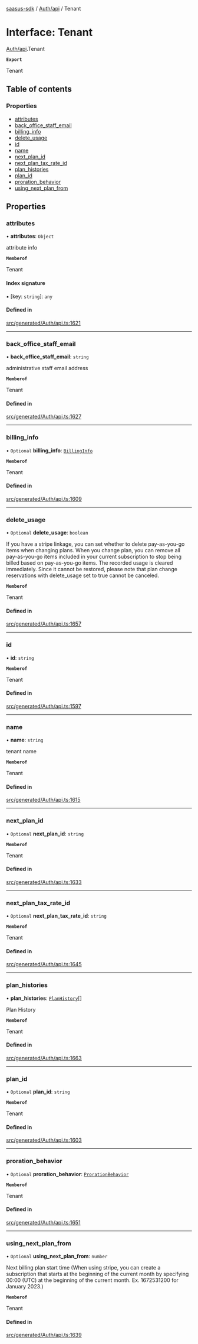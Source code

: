 [saasus-sdk](../README.md) / [Auth/api](../modules/Auth_api.md) / Tenant

# Interface: Tenant

[Auth/api](../modules/Auth_api.md).Tenant

**`Export`**

Tenant

## Table of contents

### Properties

- [attributes](Auth_api.Tenant.md#attributes)
- [back\_office\_staff\_email](Auth_api.Tenant.md#back_office_staff_email)
- [billing\_info](Auth_api.Tenant.md#billing_info)
- [delete\_usage](Auth_api.Tenant.md#delete_usage)
- [id](Auth_api.Tenant.md#id)
- [name](Auth_api.Tenant.md#name)
- [next\_plan\_id](Auth_api.Tenant.md#next_plan_id)
- [next\_plan\_tax\_rate\_id](Auth_api.Tenant.md#next_plan_tax_rate_id)
- [plan\_histories](Auth_api.Tenant.md#plan_histories)
- [plan\_id](Auth_api.Tenant.md#plan_id)
- [proration\_behavior](Auth_api.Tenant.md#proration_behavior)
- [using\_next\_plan\_from](Auth_api.Tenant.md#using_next_plan_from)

## Properties

### attributes

• **attributes**: `Object`

attribute info

**`Memberof`**

Tenant

#### Index signature

▪ [key: `string`]: `any`

#### Defined in

[src/generated/Auth/api.ts:1621](https://github.com/saasus-platform/saasus-sdk-javascript/blob/c6c266c/src/generated/Auth/api.ts#L1621)

___

### back\_office\_staff\_email

• **back\_office\_staff\_email**: `string`

administrative staff email address

**`Memberof`**

Tenant

#### Defined in

[src/generated/Auth/api.ts:1627](https://github.com/saasus-platform/saasus-sdk-javascript/blob/c6c266c/src/generated/Auth/api.ts#L1627)

___

### billing\_info

• `Optional` **billing\_info**: [`BillingInfo`](Auth_api.BillingInfo.md)

**`Memberof`**

Tenant

#### Defined in

[src/generated/Auth/api.ts:1609](https://github.com/saasus-platform/saasus-sdk-javascript/blob/c6c266c/src/generated/Auth/api.ts#L1609)

___

### delete\_usage

• `Optional` **delete\_usage**: `boolean`

If you have a stripe linkage,  you can set whether to delete pay-as-you-go items when changing plans. When you change plan, you can remove all pay-as-you-go items included in your current subscription to stop being billed based on pay-as-you-go items. The recorded usage is cleared immediately. Since it cannot be restored, please note that plan change reservations with delete_usage set to true cannot be canceled.

**`Memberof`**

Tenant

#### Defined in

[src/generated/Auth/api.ts:1657](https://github.com/saasus-platform/saasus-sdk-javascript/blob/c6c266c/src/generated/Auth/api.ts#L1657)

___

### id

• **id**: `string`

**`Memberof`**

Tenant

#### Defined in

[src/generated/Auth/api.ts:1597](https://github.com/saasus-platform/saasus-sdk-javascript/blob/c6c266c/src/generated/Auth/api.ts#L1597)

___

### name

• **name**: `string`

tenant name

**`Memberof`**

Tenant

#### Defined in

[src/generated/Auth/api.ts:1615](https://github.com/saasus-platform/saasus-sdk-javascript/blob/c6c266c/src/generated/Auth/api.ts#L1615)

___

### next\_plan\_id

• `Optional` **next\_plan\_id**: `string`

**`Memberof`**

Tenant

#### Defined in

[src/generated/Auth/api.ts:1633](https://github.com/saasus-platform/saasus-sdk-javascript/blob/c6c266c/src/generated/Auth/api.ts#L1633)

___

### next\_plan\_tax\_rate\_id

• `Optional` **next\_plan\_tax\_rate\_id**: `string`

**`Memberof`**

Tenant

#### Defined in

[src/generated/Auth/api.ts:1645](https://github.com/saasus-platform/saasus-sdk-javascript/blob/c6c266c/src/generated/Auth/api.ts#L1645)

___

### plan\_histories

• **plan\_histories**: [`PlanHistory`](Auth_api.PlanHistory.md)[]

Plan History

**`Memberof`**

Tenant

#### Defined in

[src/generated/Auth/api.ts:1663](https://github.com/saasus-platform/saasus-sdk-javascript/blob/c6c266c/src/generated/Auth/api.ts#L1663)

___

### plan\_id

• `Optional` **plan\_id**: `string`

**`Memberof`**

Tenant

#### Defined in

[src/generated/Auth/api.ts:1603](https://github.com/saasus-platform/saasus-sdk-javascript/blob/c6c266c/src/generated/Auth/api.ts#L1603)

___

### proration\_behavior

• `Optional` **proration\_behavior**: [`ProrationBehavior`](../enums/Auth_api.ProrationBehavior.md)

**`Memberof`**

Tenant

#### Defined in

[src/generated/Auth/api.ts:1651](https://github.com/saasus-platform/saasus-sdk-javascript/blob/c6c266c/src/generated/Auth/api.ts#L1651)

___

### using\_next\_plan\_from

• `Optional` **using\_next\_plan\_from**: `number`

Next billing plan start time (When using stripe, you can create a subscription that starts at the beginning of the current month by specifying 00:00 (UTC) at the beginning of the current month. Ex. 1672531200 for January 2023.)

**`Memberof`**

Tenant

#### Defined in

[src/generated/Auth/api.ts:1639](https://github.com/saasus-platform/saasus-sdk-javascript/blob/c6c266c/src/generated/Auth/api.ts#L1639)
